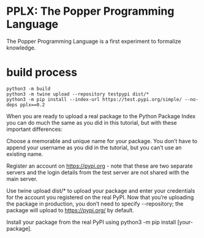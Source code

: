 # PPLX: The Popper Programming Language

The Popper Programming Language is a first experiment to formalize knowledge.

# build process

    python3 -m build
    python3 -m twine upload --repository testpypi dist/*
    python3 -m pip install --index-url https://test.pypi.org/simple/ --no-deps pplx==0.2

When you are ready to upload a real package to the Python Package Index you can do much the same as you did in this tutorial, but with these important differences:

Choose a memorable and unique name for your package. You don’t have to append your username as you did in the tutorial, but you can’t use an existing name.

Register an account on https://pypi.org - note that these are two separate servers and the login details from the test server are not shared with the main server.

Use twine upload dist/* to upload your package and enter your credentials for the account you registered on the real PyPI. Now that you’re uploading the package in production, you don’t need to specify --repository; the package will upload to https://pypi.org/ by default.

Install your package from the real PyPI using python3 -m pip install [your-package].
